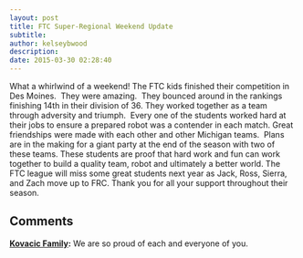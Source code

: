 ```yaml
---
layout: post
title: FTC Super-Regional Weekend Update
subtitle:
author: kelseybwood
description:
date: 2015-03-30 02:28:40
---
```


What a whirlwind of a weekend! The FTC kids finished their competition in Des Moines.  They were amazing.  They bounced around in the rankings finishing 14th in their division of 36. They worked together as a team through adversity and triumph.  Every one of the students worked hard at their jobs to ensure a prepared robot was a contender in each match. Great friendships were made with each other and other Michigan teams.  Plans are in the making for a giant party at the end of the season with two of these teams. These students are proof that hard work and fun can work together to build a quality team, robot and ultimately a better world. The FTC league will miss some great students next year as Jack, Ross, Sierra, and Zach move up to FRC. Thank you for all your support throughout their season.

## Comments

**[Kovacic Family](#1094 "2015-03-30 15:02:52"):** We are so proud of each and everyone of you.
